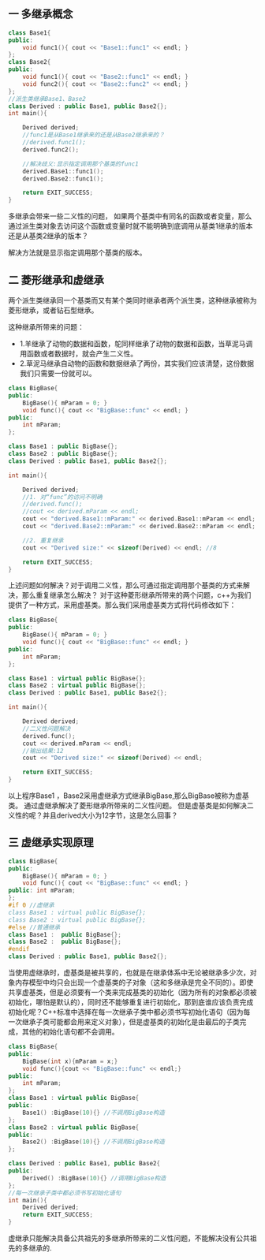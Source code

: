 ## 一 多继承概念

```c++
class Base1{
public:
	void func1(){ cout << "Base1::func1" << endl; }
};
class Base2{
public:
	void func1(){ cout << "Base2::func1" << endl; }
	void func2(){ cout << "Base2::func2" << endl; }
};
//派生类继承Base1、Base2
class Derived : public Base1, public Base2{};
int main(){

	Derived derived;
	//func1是从Base1继承来的还是从Base2继承来的？
	//derived.func1(); 
	derived.func2();

	//解决歧义:显示指定调用那个基类的func1
	derived.Base1::func1(); 
	derived.Base2::func1();

	return EXIT_SUCCESS;
}
```

多继承会带来一些二义性的问题， 如果两个基类中有同名的函数或者变量，那么通过派生类对象去访问这个函数或变量时就不能明确到底调用从基类1继承的版本还是从基类2继承的版本？  

解决方法就是显示指定调用那个基类的版本。


## 二 菱形继承和虚继承

两个派生类继承同一个基类而又有某个类同时继承者两个派生类，这种继承被称为菱形继承，或者钻石型继承。  

这种继承所带来的问题：
- 1.羊继承了动物的数据和函数，鸵同样继承了动物的数据和函数，当草泥马调用函数或者数据时，就会产生二义性。
- 2.草泥马继承自动物的函数和数据继承了两份，其实我们应该清楚，这份数据我们只需要一份就可以。
```c++
class BigBase{
public:
	BigBase(){ mParam = 0; }
	void func(){ cout << "BigBase::func" << endl; }
public:
	int mParam;
};

class Base1 : public BigBase{};
class Base2 : public BigBase{};
class Derived : public Base1, public Base2{};

int main(){

	Derived derived;
	//1. 对“func”的访问不明确
	//derived.func();
	//cout << derived.mParam << endl;
	cout << "derived.Base1::mParam:" << derived.Base1::mParam << endl;
	cout << "derived.Base2::mParam:" << derived.Base2::mParam << endl;

	//2. 重复继承
	cout << "Derived size:" << sizeof(Derived) << endl; //8

	return EXIT_SUCCESS;
}
```

上述问题如何解决？对于调用二义性，那么可通过指定调用那个基类的方式来解决，那么重复继承怎么解决？
对于这种菱形继承所带来的两个问题，c++为我们提供了一种方式，采用虚基类。那么我们采用虚基类方式将代码修改如下：

```c++
class BigBase{
public:
	BigBase(){ mParam = 0; }
	void func(){ cout << "BigBase::func" << endl; }
public:
	int mParam;
};

class Base1 : virtual public BigBase{};
class Base2 : virtual public BigBase{};
class Derived : public Base1, public Base2{};

int main(){

	Derived derived;
	//二义性问题解决
	derived.func();
	cout << derived.mParam << endl;
	//输出结果:12
	cout << "Derived size:" << sizeof(Derived) << endl;

	return EXIT_SUCCESS;
}
```

以上程序Base1 ，Base2采用虚继承方式继承BigBase,那么BigBase被称为虚基类。
通过虚继承解决了菱形继承所带来的二义性问题。
但是虚基类是如何解决二义性的呢？并且derived大小为12字节，这是怎么回事？

## 三 虚继承实现原理

```c++
class BigBase{
public:
	BigBase(){ mParam = 0; }
	void func(){ cout << "BigBase::func" << endl; }
public: int mParam;
};
#if 0 //虚继承
class Base1 : virtual public BigBase{};
class Base2 : virtual public BigBase{};
#else //普通继承
class Base1 :  public BigBase{};
class Base2 :  public BigBase{};
#endif
class Derived : public Base1, public Base2{};
```

当使用虚继承时，虚基类是被共享的，也就是在继承体系中无论被继承多少次，对象内存模型中均只会出现一个虚基类的子对象（这和多继承是完全不同的）。即使共享虚基类，但是必须要有一个类来完成基类的初始化（因为所有的对象都必须被初始化，哪怕是默认的），同时还不能够重复进行初始化，那到底谁应该负责完成初始化呢？C++标准中选择在每一次继承子类中都必须书写初始化语句（因为每一次继承子类可能都会用来定义对象），但是虚基类的初始化是由最后的子类完成，其他的初始化语句都不会调用。  

```c++
class BigBase{
public:
	BigBase(int x){mParam = x;}
	void func(){cout << "BigBase::func" << endl;}
public:
	int mParam;
};
class Base1 : virtual public BigBase{
public:
	Base1() :BigBase(10){} //不调用BigBase构造
};
class Base2 : virtual public BigBase{
public:
	Base2() :BigBase(10){} //不调用BigBase构造
};

class Derived : public Base1, public Base2{
public:
	Derived() :BigBase(10){} //调用BigBase构造
};
//每一次继承子类中都必须书写初始化语句
int main(){
	Derived derived;
	return EXIT_SUCCESS;
}
```

虚继承只能解决具备公共祖先的多继承所带来的二义性问题，不能解决没有公共祖先的多继承的.